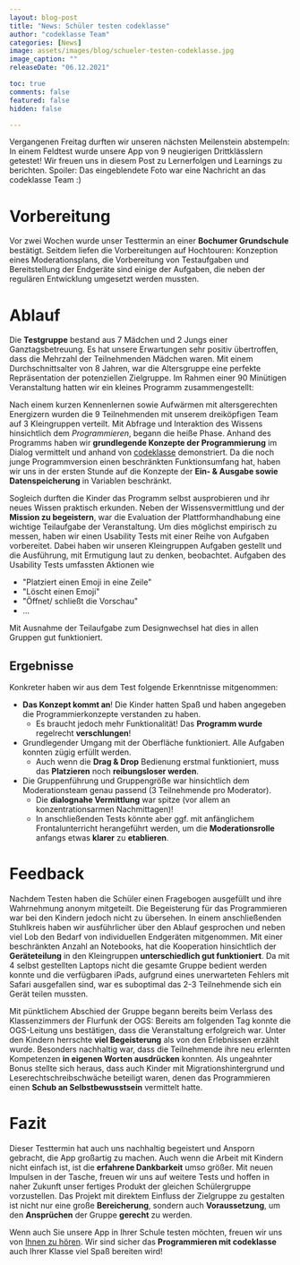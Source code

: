 ```yaml
---
layout: blog-post
title: "News: Schüler testen codeklasse"
author: "codeklasse Team"
categories: [News]
image: assets/images/blog/schueler-testen-codeklasse.jpg
image_caption: ""
releaseDate: "06.12.2021"

toc: true
comments: false
featured: false
hidden: false

---
```

Vergangenen Freitag durften wir unseren nächsten Meilenstein abstempeln:
In einem Feldtest wurde unsere App von 9 neugierigen Drittklässlern getestet!
Wir freuen uns in diesem Post zu Lernerfolgen und Learnings zu berichten.
Spoiler: Das eingeblendete Foto war eine Nachricht an das codeklasse Team :) 
<!--more-->
<!-- Achtung! Wenn der Titel umbenannt werden sollte,
muss der Titel auch im about template umbenannt werden,
da Projektbezogene Posts dort nach Namen gefiltert werden -->

# Vorbereitung
Vor zwei Wochen wurde unser Testtermin an einer **Bochumer Grundschule** bestätigt. 
Seitdem liefen die Vorbereitungen auf Hochtouren:
Konzeption eines Moderationsplans, die Vorbereitung von Testaufgaben und Bereitstellung der Endgeräte
sind einige der Aufgaben, die neben der regulären Entwicklung umgesetzt werden mussten.  

# Ablauf
Die **Testgruppe** bestand aus 7 Mädchen und 2 Jungs einer Ganztagsbetreuung.
Es hat unsere Erwartungen sehr positiv übertroffen,
dass die Mehrzahl der Teilnehmenden Mädchen waren.
Mit einem Durchschnittsalter von 8 Jahren, war die Altersgruppe eine perfekte Repräsentation der potenziellen Zielgruppe.
Im Rahmen einer 90 Minütigen Veranstaltung hatten wir ein kleines Programm zusammengestellt:

Nach einem kurzen Kennenlernen sowie Aufwärmen mit altersgerechten Energizern
wurden die 9 Teilnehmenden mit unserem dreiköpfigen Team auf 3 Kleingruppen verteilt.
Mit Abfrage und Interaktion des Wissens hinsichtlich dem *Programmieren*, begann die heiße Phase.
Anhand des Programms haben wir **grundlegende Konzepte der Programmierung** im Dialog vermittelt
und anhand von <a href="https://app.codeklasse.de" target="_blank">codeklasse</a> demonstriert. 
Da die noch junge Programmversion einen beschränkten Funktionsumfang hat,
haben wir uns in der ersten Stunde auf die Konzepte der **Ein- & Ausgabe sowie Datenspeicherung** in Variablen beschränkt.

Sogleich durften die Kinder das Programm selbst ausprobieren und ihr neues Wissen praktisch erkunden.
Neben der Wissensvermittlung und der **Mission zu begeistern**,
war die Evaluation der Plattformhandhabung eine wichtige Teilaufgabe der Veranstaltung. 
Um dies möglichst empirisch zu messen,
haben wir einen Usability Tests mit einer Reihe von Aufgaben vorbereitet.
Dabei haben wir unseren Kleingruppen Aufgaben gestellt
und die Ausführung, mit Ermutigung laut zu denken, beobachtet.
Aufgaben des Usability Tests umfassten Aktionen wie
- "Platziert einen Emoji in eine Zeile"
- "Löscht einen Emoji"
- "Öffnet/ schließt die Vorschau"
- ...

Mit Ausnahme der Teilaufgabe zum Designwechsel hat dies in allen Gruppen gut funktioniert.

## Ergebnisse
Konkreter haben wir aus dem Test folgende Erkenntnisse mitgenommen:
- **Das Konzept kommt an**! Die Kinder hatten Spaß und haben angegeben die Programmierkonzepte verstanden zu haben.
  - Es braucht jedoch mehr Funktionalität! Das **Programm wurde** regelrecht **verschlungen**!
- Grundlegender Umgang mit der Oberfläche funktioniert. Alle Aufgaben konnten zügig erfüllt werden.
  - Auch wenn die **Drag & Drop** Bedienung erstmal funktioniert, muss das **Platzieren** noch **reibungsloser werden**.
- Die Gruppenführung und Gruppengröße war hinsichtlich dem Moderationsteam genau passend (3 Teilnehmende pro Moderator).
  - Die **dialognahe Vermittlung** war spitze (vor allem an konzentrationsarmen Nachmittagen)!
  - In anschließenden Tests könnte aber ggf. mit anfänglichem Frontalunterricht herangeführt werden,
    um die **Moderationsrolle** anfangs etwas **klarer** zu **etablieren**.
<!-- - Der zeitliche Rahmen von 90 Minuten kann bei Bedarf auf 60 Minuten gestaucht werden, -->
  <!-- geht jedoch gut auf und wird mit steigenden Funktionsumfang umso notwendiger. -->

# Feedback
Nachdem Testen haben die Schüler einen Fragebogen ausgefüllt und ihre Wahrnehmung anonym mitgeteilt. 
Die Begeisterung für das Programmieren war bei den Kindern jedoch nicht zu übersehen.
In einem anschließenden Stuhlkreis haben wir ausführlicher über den Ablauf gesprochen
und neben viel Lob den Bedarf von individuellen Endgeräten mitgenommen.
Mit einer beschränkten Anzahl an Notebooks,
hat die Kooperation hinsichtlich der **Geräteteilung** in den Kleingruppen **unterschiedlich gut funktioniert**.
Da mit 4 selbst gestellten Laptops nicht die gesamte Gruppe bedient werden konnte
und die verfügbaren iPads,
aufgrund eines unerwarteten Fehlers mit Safari ausgefallen sind,
war es suboptimal das 2-3 Teilnehmende sich ein Gerät teilen mussten.

Mit pünktlichem Abschied der Gruppe begann bereits beim Verlass des Klassenzimmers der Flurfunk der OGS:
Bereits am folgenden Tag konnte die OGS-Leitung uns bestätigen,
dass die Veranstaltung erfolgreich war.
Unter den Kindern herrschte **viel Begeisterung** als von den Erlebnissen erzählt wurde.
Besonders nachhaltig war, dass die Teilnehmende ihre neu erlernten Kompetenzen **in eigenen Worten ausdrücken** konnten.
Als ungeahnter Bonus stellte sich heraus,
dass auch Kinder mit Migrationshintergrund und Leserechtschreibschwäche beteiligt waren,
denen das Programmieren einen **Schub an Selbstbewusstsein** vermittelt hatte.

# Fazit
Dieser Testtermin hat auch uns nachhaltig begeistert und Ansporn gebracht, die App großartig zu machen.
Auch wenn die Arbeit mit Kindern nicht einfach ist, ist die **erfahrene Dankbarkeit** umso größer.
Mit neuen Impulsen in der Tasche, freuen wir uns auf weitere Tests
und hoffen in naher Zukunft unser fertiges Produkt der gleichen Schülergruppe vorzustellen.
Das Projekt mit direktem Einfluss der Zielgruppe zu gestalten ist nicht nur eine große **Bereicherung**,
sondern auch **Voraussetzung**, um den **Ansprüchen** der Gruppe **gerecht** zu werden. 

Wenn auch Sie unsere App in Ihrer Schule testen möchten, freuen wir uns von
<a href="/de#contact">Ihnen zu hören</a>. 
Wir sind sicher das **Programmieren mit codeklasse** auch Ihrer Klasse viel Spaß bereiten wird!